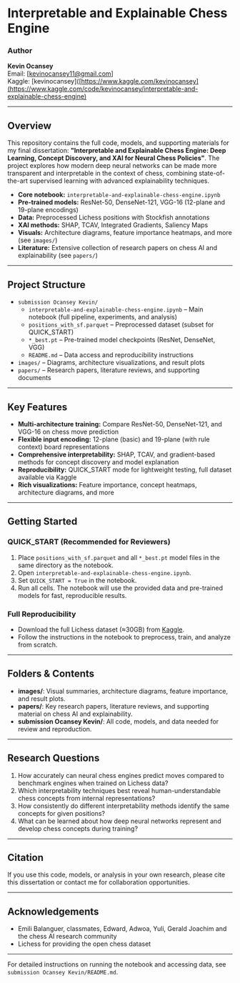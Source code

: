 
# Interpretable and Explainable Chess Engine
### Author
**Kevin Ocansey**  
Email: [kevinocansey11@gmail.com]  
Kaggle: [kevinocansey]([https://www.kaggle.com/kevinocansey](https://www.kaggle.com/code/kevinocansey/interpretable-and-explainable-chess-engine)

---


## Overview

This repository contains the full code, models, and supporting materials for my final dissertation: **"Interpretable and Explainable Chess Engine: Deep Learning, Concept Discovery, and XAI for Neural Chess Policies"**. The project explores how modern deep neural networks can be made more transparent and interpretable in the context of chess, combining state-of-the-art supervised learning with advanced explainability techniques.

- **Core notebook:** `interpretable-and-explainable-chess-engine.ipynb`
- **Pre-trained models:** ResNet-50, DenseNet-121, VGG-16 (12-plane and 19-plane encodings)
- **Data:** Preprocessed Lichess positions with Stockfish annotations
- **XAI methods:** SHAP, TCAV, Integrated Gradients, Saliency Maps
- **Visuals:** Architecture diagrams, feature importance heatmaps, and more (see `images/`)
- **Literature:** Extensive collection of research papers on chess AI and explainability (see `papers/`)

---

## Project Structure

- `submission Ocansey Kevin/`
  - `interpretable-and-explainable-chess-engine.ipynb` – Main notebook (full pipeline, experiments, and analysis)
  - `positions_with_sf.parquet` – Preprocessed dataset (subset for QUICK_START)
  - `*_best.pt` – Pre-trained model checkpoints (ResNet, DenseNet, VGG)
  - `README.md` – Data access and reproducibility instructions
- `images/` – Diagrams, architecture visualizations, and result plots
- `papers/` – Research papers, literature reviews, and supporting documents

---

## Key Features

- **Multi-architecture training:** Compare ResNet-50, DenseNet-121, and VGG-16 on chess move prediction
- **Flexible input encoding:** 12-plane (basic) and 19-plane (with rule context) board representations
- **Comprehensive interpretability:** SHAP, TCAV, and gradient-based methods for concept discovery and model explanation
- **Reproducibility:** QUICK_START mode for lightweight testing, full dataset available via Kaggle
- **Rich visualizations:** Feature importance, concept heatmaps, architecture diagrams, and more

---

## Getting Started

### QUICK_START (Recommended for Reviewers)

1. Place `positions_with_sf.parquet` and all `*_best.pt` model files in the same directory as the notebook.
2. Open `interpretable-and-explainable-chess-engine.ipynb`.
3. Set `QUICK_START = True` in the notebook.
4. Run all cells. The notebook will use the provided data and pre-trained models for fast, reproducible results.

### Full Reproducibility

- Download the full Lichess dataset (≈30GB) from [Kaggle](https://www.kaggle.com/datasets/kevinocansey/lichess-data-february-standard-rated-2025).
- Follow the instructions in the notebook to preprocess, train, and analyze from scratch.

---

## Folders & Contents

- **images/**: Visual summaries, architecture diagrams, feature importance, and result plots.
- **papers/**: Key research papers, literature reviews, and supporting material on chess AI and explainability.
- **submission Ocansey Kevin/**: All code, models, and data needed for review and reproduction.

---

## Research Questions

1. How accurately can neural chess engines predict moves compared to benchmark engines when trained on Lichess data?
2. Which interpretability techniques best reveal human-understandable chess concepts from internal representations?
3. How consistently do different interpretability methods identify the same concepts for given positions?
4. What can be learned about how deep neural networks represent and develop chess concepts during training?

---

## Citation

If you use this code, models, or analysis in your own research, please cite this dissertation or contact me for collaboration opportunities.

---


## Acknowledgements

- Emili Balanguer, classmates, Edward, Adwoa, Yuli, Gerald Joachim and the chess AI research community
- Lichess for providing the open chess dataset

---

For detailed instructions on running the notebook and accessing data, see `submission Ocansey Kevin/README.md`.
